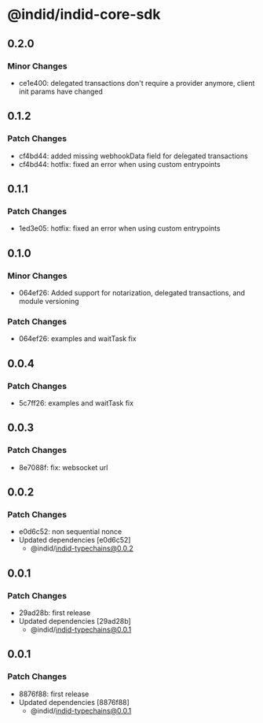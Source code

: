 # @indid/indid-core-sdk

## 0.2.0

### Minor Changes

- ce1e400: delegated transactions don't require a provider anymore, client init params have changed

## 0.1.2

### Patch Changes

- cf4bd44: added missing webhookData field for delegated transactions
- cf4bd44: hotfix: fixed an error when using custom entrypoints

## 0.1.1

### Patch Changes

- 1ed3e05: hotfix: fixed an error when using custom entrypoints

## 0.1.0

### Minor Changes

- 064ef26: Added support for notarization, delegated transactions, and module versioning

### Patch Changes

- 064ef26: examples and waitTask fix

## 0.0.4

### Patch Changes

- 5c7ff26: examples and waitTask fix

## 0.0.3

### Patch Changes

- 8e7088f: fix: websocket url

## 0.0.2

### Patch Changes

- e0d6c52: non sequential nonce
- Updated dependencies [e0d6c52]
  - @indid/indid-typechains@0.0.2

## 0.0.1

### Patch Changes

- 29ad28b: first release
- Updated dependencies [29ad28b]
  - @indid/indid-typechains@0.0.1

## 0.0.1

### Patch Changes

- 8876f88: first release
- Updated dependencies [8876f88]
  - @indid/indid-typechains@0.0.1
